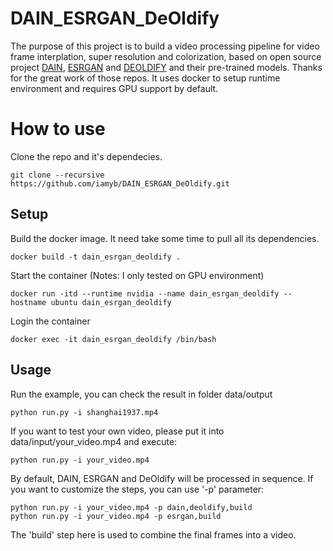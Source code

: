 # DAIN_ESRGAN_DeOldify

The purpose of this project is to build a video processing pipeline for video frame interplation, super resolution and colorization, based on open source project [DAIN](https://github.com/baowenbo/DAIN), [ESRGAN](https://github.com/xinntao/ESRGAN) and [DEOLDIFY](https://github.com/jantic/DeOldify) and their pre-trained models. Thanks for the great work of those repos. It uses docker to setup runtime environment and requires GPU support by default.

# How to use 
Clone the repo and it's dependecies. 
```
git clone --recursive https://github.com/iamyb/DAIN_ESRGAN_DeOldify.git
```

## Setup 
Build the docker image. It need take some time to pull all its dependencies.  
```
docker build -t dain_esrgan_deoldify .
```

Start the container (Notes: I only tested on GPU environment)  
```
docker run -itd --runtime nvidia --name dain_esrgan_deoldify --hostname ubuntu dain_esrgan_deoldify
```

Login the container  
```
docker exec -it dain_esrgan_deoldify /bin/bash
```

## Usage 
Run the example, you can check the result in folder data/output  
```
python run.py -i shanghai1937.mp4
```

If you want to test your own video, please put it into data/input/your_video.mp4 and execute:  
```
python run.py -i your_video.mp4  
```

By default, DAIN, ESRGAN and DeOldify will be processed in sequence. If you want to customize the steps, you can use '-p' parameter:
```
python run.py -i your_video.mp4 -p dain,deoldify,build
python run.py -i your_video.mp4 -p esrgan,build
```
The 'build' step here is used to combine the final frames into a video.

